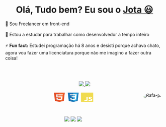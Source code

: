 ### 
<h1 align="center">
    Olá, Tudo bem? Eu sou o 
    <a href="https://www.linkedin.com/in/jo%C3%A3o-barbosa-1a76b7263/">Jota 😃️</a>
  </h1>

🔭 Sou Freelancer em front-end<br><br>
🌱 Estou a estudar para trabalhar como desenvolvedor a tempo inteiro<br><br>
⚡ <b>Fun fact:</b> Estudei programação há 8 anos e desisti porque achava chato, agora vou fazer uma licenciatura porque não me imagino a fazer outra coisa!<br><br><br> <br>

<div align="center">
  <a href="https://github.com/duribeiro">
    <img height="150em" src="https://github-readme-stats.vercel.app/api?username=JotaBarbosaDev&count_private=true&include_all_commits=true&show_icons=true&theme=dracula&hide_border=false&show_owner=true"/>
    <img height="150em" src="https://github-readme-stats.vercel.app/api/top-langs/?username=JotaBarbosaDev&theme=dracula&hide_border=false&&layout=compact"/>
  </a>
</div>

<!--Link para os icons de mais linguagens:   https://devicon.dev/-->
<div align="center" valign="top"><br>
<img align="center" alt="Rafa-HTML" height="30" width="40" src="https://raw.githubusercontent.com/devicons/devicon/master/icons/html5/html5-original.svg">
  <img align="center" alt="Rafa-CSS" height="30" width="40" src="https://raw.githubusercontent.com/devicons/devicon/master/icons/css3/css3-original.svg">
  <img align="center" alt="Rafa-Js" height="30" width="40" src="https://raw.githubusercontent.com/devicons/devicon/master/icons/javascript/javascript-plain.svg">
  <img align="right" alt="Rafa-pic" height="150" style="border-radius:50px;" src="https://cdn.dribbble.com/users/1282416/screenshots/2857106/media/160309d3eab364fb86e8d2a158b20059.gif">
  </div>
  
  ##
 <!--Link para estilo de botões das redes sociais: https://dev.to/envoy_/150-badges-for-github-pnk-->
<div align="center" valign="top"><br> 
  <a href="https://instagram.com/joao.barbosa.37" target="_blank"><img src="https://img.shields.io/badge/-Instagram-%23E4405F?style=for-the-badge&logo=instagram&logoColor=white" target="_blank"></a>
  <a href = "mailto:jotambbarbosa@gmail.com"><img src="https://img.shields.io/badge/-Gmail-%23333?style=for-the-badge&logo=gmail&logoColor=white" target="_blank"></a>
  <a href="https://www.linkedin.com/in/jo%C3%A3o-barbosa-1a76b7263/" target="_blank"><img src="https://img.shields.io/badge/-LinkedIn-%230077B5?style=for-the-badge&logo=linkedin&logoColor=white" target="_blank"></a> 
</div>

